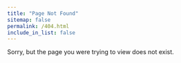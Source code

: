```yaml
---
title: "Page Not Found"
sitemap: false
permalink: /404.html
include_in_list: false
---
```


Sorry, but the page you were trying to view does not exist.
